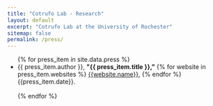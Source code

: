 ```yaml
---
title: "Cotrufo Lab - Research"
layout: default
excerpt: "Cotrufo Lab at the University of Rochester"
sitemap: false
permalink: /press/
---
```


<ul>
{% for press_item in site.data.press %}

<li style="margin-bottom: 1rem">
{{ press_item.author }}, <b>"{{ press_item.title }},"</b> 
{% for website in press_item.websites %}
<a href="{{website.url}}">{{website.name}}</a>,
{% endfor %}
 {{press_item.date}}.
</li> 

{% endfor %}
</ul>